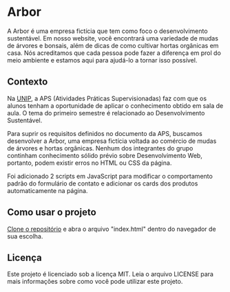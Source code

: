 # Arbor

A Arbor é uma empresa fictícia que tem como foco o desenvolvimento sustentável. Em nosso website, você encontrará uma variedade de mudas de árvores e bonsais, além de dicas de como cultivar hortas orgânicas em casa. Nós acreditamos que cada pessoa pode fazer a diferença em prol do meio ambiente e estamos aqui para ajudá-lo a tornar isso possível.

## Contexto

Na [UNIP](https://unip.br), a APS (Atividades Práticas Supervisionadas) faz com que os alunos tenham a oportunidade de aplicar o conhecimento obtido em sala de aula. O tema do primeiro semestre é relacionado ao Desenvolvimento Sustentável.

Para suprir os requisitos definidos no documento da APS, buscamos desenvolver a Arbor, uma empresa fictícia voltada ao comércio de mudas de árvores e hortas orgânicas. Nenhum dos integrantes do grupo continham conhecimento sólido prévio sobre Desenvolvimento Web, portanto, podem existir erros no HTML ou CSS da página.

Foi adicionado 2 scripts em JavaScript para modificar o comportamento padrão do formulário de contato e adicionar os cards dos produtos automaticamente na página.

## Como usar o projeto

[Clone o repositório](https://docs.github.com/pt/repositories/creating-and-managing-repositories/cloning-a-repository) e abra o arquivo "index.html" dentro do navegador de sua escolha.

## Licença

Este projeto é licenciado sob a licença MIT. Leia o arquivo LICENSE para mais informações sobre como você pode utilizar este projeto.